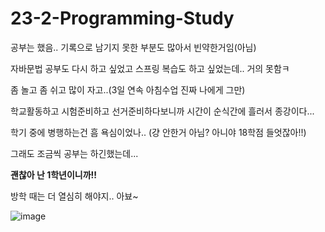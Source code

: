 # 23-2-Programming-Study

공부는 했음.. 기록으로 남기지 못한 부분도 많아서 빈약한거임(아님)

자바문법 공부도 다시 하고 싶었고 스프링 복습도 하고 싶었는데.. 거의 못함ㅋ

좀 놀고 좀 쉬고 많이 자고..(3일 연속 아침수업 진짜 나에게 그만)

학교활동하고 시험준비하고 선거준비하다보니까 시간이 순식간에 흘러서 종강이다...

학기 중에 병행하는건 흠 욕심이었나.. (걍 안한거 아님? 아니야 18학점 들엇잖아!!)

그래도 조금씩 공부는 하긴했는데...

**괜찮아 난 1학년이니까!!**

방학 때는 더 열심히 해야지.. 아뵤~

![image](https://github.com/orieasy1/23-2-Programming-Study/assets/129071350/ef0a7df3-4309-4785-8bc7-f6a76eeaf1c2)
